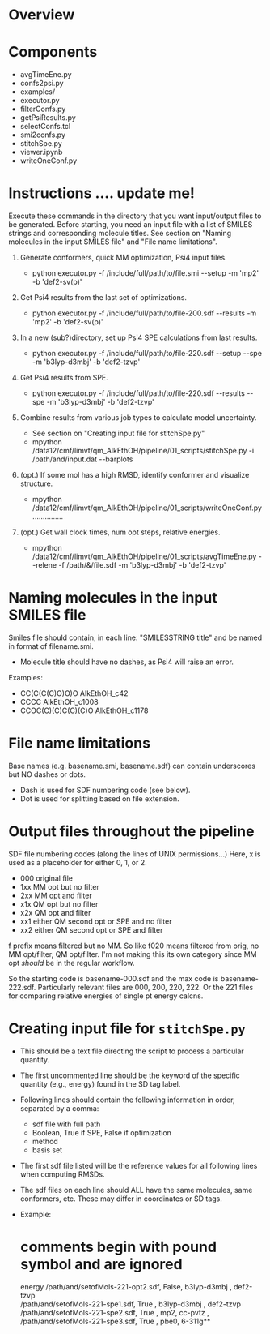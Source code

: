 
# Overview

# Components

  * avgTimeEne.py
  * confs2psi.py
  * examples/
  * executor.py
  * filterConfs.py
  * getPsiResults.py
  * selectConfs.tcl
  * smi2confs.py
  * stitchSpe.py
  * viewer.ipynb
  * writeOneConf.py
 

# Instructions .... update me!
Execute these commands in the directory that you want input/output files to be generated.
Before starting, you need an input file with a list of SMILES strings and corresponding molecule titles.
See section on "Naming molecules in the input SMILES file" and "File name limitations".

 1. Generate conformers, quick MM optimization, Psi4 input files.
     * python executor.py -f /include/full/path/to/file.smi --setup -m 'mp2' -b 'def2-sv(p)'

 2. Get Psi4 results from the last set of optimizations.
     * python executor.py -f /include/full/path/to/file-200.sdf --results -m 'mp2' -b 'def2-sv(p)'

 3. In a new (sub?)directory, set up Psi4 SPE calculations from last results.
     * python executor.py -f /include/full/path/to/file-220.sdf --setup --spe -m 'b3lyp-d3mbj' -b 'def2-tzvp'

 4. Get Psi4 results from SPE.
     * python executor.py -f /include/full/path/to/file-220.sdf --results --spe -m 'b3lyp-d3mbj' -b 'def2-tzvp'

 5. Combine results from various job types to calculate model uncertainty.
     * See section on "Creating input file for stitchSpe.py"
     * mpython /data12/cmf/limvt/qm_AlkEthOH/pipeline/01_scripts/stitchSpe.py -i /path/and/input.dat --barplots

 6. (opt.) If some mol has a high RMSD, identify conformer and visualize structure.
     * mpython /data12/cmf/limvt/qm_AlkEthOH/pipeline/01_scripts/writeOneConf.py ...............

 7. (opt.) Get wall clock times, num opt steps, relative energies. 
     * mpython /data12/cmf/limvt/qm_AlkEthOH/pipeline/01_scripts/avgTimeEne.py --relene -f /path/&/file.sdf -m 'b3lyp-d3mbj' -b 'def2-tzvp'



# Naming molecules in the input SMILES file

Smiles file should contain, in each line: "SMILESSTRING title" and be named in format of filename.smi.
  * Molecule title should have no dashes, as Psi4 will raise an error.

Examples:
  * CC(C(C(C)O)O)O AlkEthOH\_c42
  * CCCC AlkEthOH\_c1008
  * CCOC(C)(C)C(C)(C)O AlkEthOH\_c1178



# File name limitations

Base names (e.g. basename.smi, basename.sdf) can contain underscores but NO dashes or dots.
  * Dash is used for SDF numbering code (see below).
  * Dot is used for splitting based on file extension.


# Output files throughout the pipeline

 SDF file numbering codes (along the lines of UNIX permissions...)
 Here, x is used as a placeholder for either 0, 1, or 2.

 * 000 original file
 * 1xx MM opt but no filter
 * 2xx MM opt and filter
 * x1x QM opt but no filter
 * x2x QM opt and filter
 * xx1 either QM second opt or SPE and no filter
 * xx2 either QM second opt or SPE and filter

f prefix means filtered but no MM. So like f020 means filtered from orig, no MM opt/filter, QM opt/filter.
I'm not making this its own category since MM opt *should* be in the regular workflow.

So the starting code is basename-000.sdf and the max code is basename-222.sdf.
Particularly relevant files are 000, 200, 220, 222. 
Or the 221 files for comparing relative energies of single pt energy calcns.

# Creating input file for `stitchSpe.py`

 * This should be a text file directing the script to process a particular quantity.
 * The first uncommented line should be the keyword of the specific quantity (e.g., energy) found in the SD tag label.
 * Following lines should contain the following information in order, separated by a comma:
    * sdf file with full path
    * Boolean, True if SPE, False if optimization
    * method
    * basis set
 * The first sdf file listed will be the reference values for all following lines when computing RMSDs.
 * The sdf files on each line should ALL have the same molecules, same conformers, etc. These may differ in coordinates or SD tags.

 * Example:
    # comments begin with pound symbol and are ignored
    energy
    /path/and/setofMols-221-opt2.sdf, False, b3lyp-d3mbj ,    def2-tzvp   
    /path/and/setofMols-221-spe1.sdf, True , b3lyp-d3mbj ,    def2-tzvp   
    /path/and/setofMols-221-spe2.sdf, True , mp2, cc-pvtz ,  
    /path/and/setofMols-221-spe3.sdf, True , pbe0, 6-311g**

